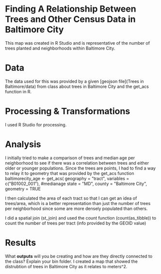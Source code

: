 # Finding A Relationship Between Trees and Other Census Data in Baltimore City
This map was created in R Studio and is representative of the number of trees planted and neighborhoods within Baltimore City.

# Data
The data used for this was provided by a given [geojson file](Trees in Baltimore/data) from class about trees in Baltimore City and the get_acs function in R.

# Processing & Transformations
I used R Studio for processing.

# Analysis
I initially tried to make a comparison of trees and median age per neighborhood to see if there was a correlation between trees and either older or younger populations. Since the trees are points, I had to find a way to relay it to geometry that was provided by the get_acs function 
      baltimorecity_age <- get_acs(
        geography = "tract", 
        variables = c("B01002_001"), #medianage
        state = "MD",
        county = "Baltimore City",
        geometry = TRUE

I then calculated the area of each tract so that I can get an idea of trees/area, which is a better representation than just the number of trees per neighborhood since some are more densely populated than others.

I did a spatial join (st_join) and used the count function (count(as_tibble)) to count the number of trees per tract (info provided by the GEOID value)

# Results
What **outputs** will you be creating and how are they directly connected to the class? Explain your bin folder.
I created a map that showed the distrubtion of trees in Baltimore City as it relates to meters^2.
